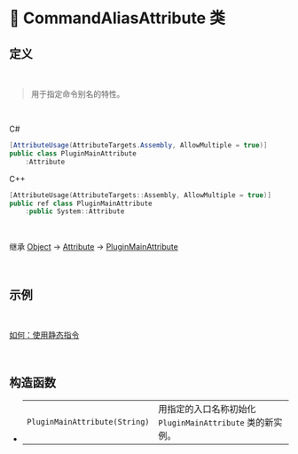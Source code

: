 # 🔖 CommandAliasAttribute 类

## 定义

<br>

> 用于指定命令别名的特性。

<br>

C#
```C#
[AttributeUsage(AttributeTargets.Assembly, AllowMultiple = true)]
public class PluginMainAttribute
    :Attribute
```
C++
```C++
[AttributeUsage(AttributeTargets::Assembly, AllowMultiple = true)]
public ref class PluginMainAttribute
    :public System::Attribute
```
<br>

继承 [Object](https://docs.microsoft.com/zh-cn/DotNET/api/system.object?view=net-6.0) → [Attribute](https://docs.microsoft.com/zh-cn/DotNET/api/system.attribute?view=net-6.0) → [PluginMainAttribute](zh_CN/NET/APIs/Namespace/LLNET.DynamicCommand/Class/CommandAliasAttribute/CommandAliasAttribute.md)
   
<br>

## 示例

<br>

[如何：使用静态指令](../../../../HowTo/Static_DynamicCommand.md)

<br>

## 构造函数
- 
    |||
    |-|-|
    |`PluginMainAttribute(String)`|用指定的入口名称初始化 `PluginMainAttribute` 类的新实例。|

<br>


